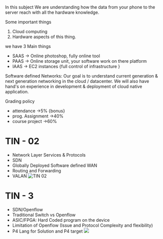 In this subject We are understanding how the data from your phone to the server reach with all the hardware knowledge.

Some important things
1. Cloud computing
2. Hardware aspects of this thing.

 we have 3 Main things
 - SAAS → Online photoshop, fully online tool
 - PAAS → Online storage unit, your software work on there platform
 - IAAS → EC2 instances {full control of infrastructure } 

Software defined Networks:
Our goal is to understand current generation & next generation networking in the cloud / datacenter.
We will also have hand's on experience in development & deployment of cloud native application.

Grading policy
- attendance →5% {bonus}
- prog. Assignment →40%
- course project →60%

# TIN - 02
- Network Layer Services & Protocols
- SDN
- Globally Deployed Software defined WAN
- Routing and Forwarding
- VALAN
![TIN 02](Topics%20in%20networks%20L2.png)

# TIN - 3
- SDN/Openflow
- Traditional Switch vs Openflow
- ASIC/FPGA: Hard Coded program on the device
- Limitation of Openflow (Issue and Protocol Complexity and flexibility)
- P4 Lang for Solution and P4 target
![](Topics%20in%20networks%203.png)